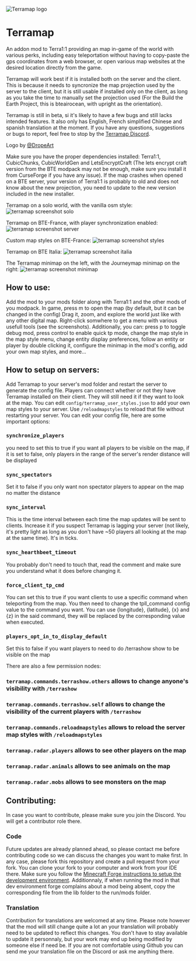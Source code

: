 ![Terramap logo](https://raw.githubusercontent.com/SmylerMC/terramap/master/images/terramap_logo-x256.png)

# Terramap

An addon mod to Terra1:1 providing an map in-game of the world with various perks, including easy teleportation without having to copy-paste the gps coordinates from a web browser, or open various map websites at the desired location directly from the game.

Terramap will work best if it is installed both on the server and the client. This is because it needs to syncronize the map projection used by the server to the client, but it is still usable if installed only on the client, as long as you take the time to manually set the projection used (For the Build the Earth Project, this is bteairocean, with upright as the orientation).

Terramap is still in beta, si it's likely to have a few bugs and still lacks intended features. It also only has English, French simplified Chinese and spanish translation at the moment.
If you have any questions, suggestions or bugs to report, feel free to stop by the [Terramap Discord](https://discord.gg/zSMq3GN "Terramap Discord").

Logo by [@DropeArt](https://twitter.com/DropeArt)

Make sure you have the proper dependencies installed: Terra1:1, CubicChunks, CubicWorldGen and LetsEncryptCraft (The lets encrypt craft version from the BTE modpack may not be enough, make sure you install it from CurseForge if you have any issue).
If the map crashes when opened on a BTE server, your version of Terra1:1 is probably to old and does not know about the new projection, you need to update to the new version included in the new installer.

Terramap on a solo world, with the vanilla osm style:
![terramap screenshot solo](https://raw.githubusercontent.com/SmylerMC/terramap/master/images/tiledmap.png)


Terramap on BTE-France, with player synchronization enabled:
![terramap screenshot server](https://raw.githubusercontent.com/SmylerMC/terramap/master/images/tiledmap_server.png)

Custom map styles on BTE-France:
![terramap screenshot styles](https://raw.githubusercontent.com/SmylerMC/terramap/master/images/custom_map_styles.png)

Terramap on BTE Italia:
![terramap screenshot italia](https://raw.githubusercontent.com/SmylerMC/terramap/master/images/tilermap_server_italia.png)

The Terramap minimap on the left, with the Journeymap minimap on the right:
![terramap screenshot minimap](https://raw.githubusercontent.com/SmylerMC/terramap/master/images/minimap.png)

## How to use:
Add the mod to your mods folder along with Terra1:1 and the other mods of you modpack.
In game, press m to open the map (by default, but it can be changed in the config)
Drag it, zoom, and explore the world just like with any other digital map.
Right-click somwhere to get a menu with various usefull tools (see the screenshots).
Additionally, you can: press p to toggle debug mod, press control to enable quick tp mode, change the map style in the map style menu, change entity display preferences, follow an entity or player by double clicking it, configure the minimap in the mod's config, add your own map styles, and more...

## How to setup on servers:
Add Terramap to your server's mod folder and restart the server to generate the config file.
Players can connect whether or not they have Terramap installed on their client. They will still need it if they want to look at the map.
You can edit `config/terramap_user_styles.json` to add your own map styles to your server. Use `/reloadmapstyles` to reload that file without restarting your server.
You can edit your config file, here are some important options:

### `synchronize_players`
you need to set this to true if you want all players to be visible on the map, if it is set to false, only players in the range of the server's render distance will be displayed

### `sync_spectators`
Set it to false if you only want non spectator players to appear on the map no matter the distance

### `sync_interval`
This is the time interval between each time the map updates will be sent to clients. Increase it if you suspect Terramap is lagging your server (not likely, it's pretty light as long as you don't have ~50 players all looking at the map at the same time). It's in ticks.

### `sync_hearthbeet_timeout`
You probably don't need to touch that, read the comment and make sure you understand what it does before changing it.

### `force_client_tp_cmd`
You can set this to true if you want clients to use a specific command when teleporting from the map. You then need to change the tpll_command config value to the command you want. You can use {longitude}, {latitude}, {x} and {z} in the said command, they will be replaced by the corresponding value when executed.

### `players_opt_in_to_display_default`
Set this to false if you want players to need to do /terrashow show to be visible on the map

There are also a few permission nodes:
### `terramap.commands.terrashow.others` allows to change anyone's visibility with `/terrashow`
### `terramap.commands.terrashow.self` allows to change the visibility of the current players with `/terrashow`
### `terramap.commands.reloadmapstyles` allows to reload the server map styles with `/reloadmapstyles`
### `terramap.radar.players` allows to see other players on the map
### `terramap.radar.animals` allows to see animals on the map
### `terramap.radar.mobs` allows to see monsters on the map


## Contributing:
In case you want to contribute, please make sure you join the Discord. You will get a contributor role there.

### Code
Future updates are already planned ahead, so please contact me before contributing code so we can discuss the changes you want to make first.
In any case, please fork this repository and create a pull request from your fork. You can clone your fork to your computer and work from your IDE there. Make sure you follow the [Minecraft Forge instructions to setup the development environment](https://github.com/MinecraftForge/Documentation/blob/1.12.x/docs/gettingstarted/index.md). Additionnaly, if when running the mod in that dev environment forge complains about a mod being absent, copy the corresponding file from the lib folder to the run/mods folder. 

### Translation
Contribution for translations are welcomed at any time. Please note however that the mod will still change quite a lot an your translation will probably need to be updated to reflect this changes. You don't have to stay available to update it personnaly, but your work may end up being modified by someone else if need be. If you are not comfortable using Github you can send me your translation file on the Discord or ask me anything there.
